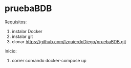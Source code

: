 # pruebaBDB

Requisitos:

1. instalar Docker
2. instalar git
3. clonar https://github.com/IzquierdoDiego/pruebaBDB.git

Inicio: 
1. correr comando docker-compose up
